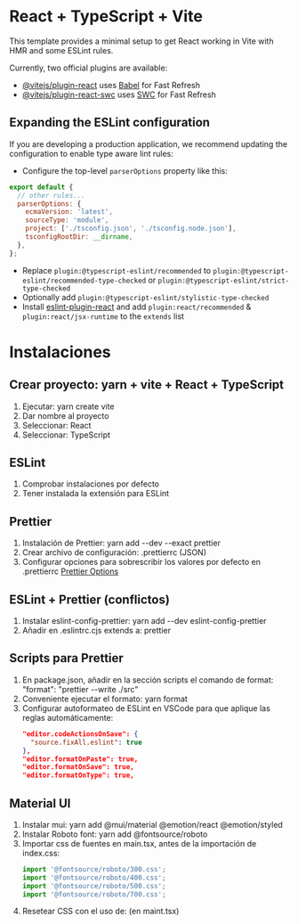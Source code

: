 # React + TypeScript + Vite

This template provides a minimal setup to get React working in Vite with HMR and some ESLint rules.

Currently, two official plugins are available:

- [@vitejs/plugin-react](https://github.com/vitejs/vite-plugin-react/blob/main/packages/plugin-react/README.md) uses [Babel](https://babeljs.io/) for Fast Refresh
- [@vitejs/plugin-react-swc](https://github.com/vitejs/vite-plugin-react-swc) uses [SWC](https://swc.rs/) for Fast Refresh

## Expanding the ESLint configuration

If you are developing a production application, we recommend updating the configuration to enable type aware lint rules:

- Configure the top-level `parserOptions` property like this:

```js
export default {
  // other rules...
  parserOptions: {
    ecmaVersion: 'latest',
    sourceType: 'module',
    project: ['./tsconfig.json', './tsconfig.node.json'],
    tsconfigRootDir: __dirname,
  },
};
```

- Replace `plugin:@typescript-eslint/recommended` to `plugin:@typescript-eslint/recommended-type-checked` or `plugin:@typescript-eslint/strict-type-checked`
- Optionally add `plugin:@typescript-eslint/stylistic-type-checked`
- Install [eslint-plugin-react](https://github.com/jsx-eslint/eslint-plugin-react) and add `plugin:react/recommended` & `plugin:react/jsx-runtime` to the `extends` list

# Instalaciones

## Crear proyecto: yarn + vite + React + TypeScript

1. Ejecutar: yarn create vite
2. Dar nombre al proyecto
3. Seleccionar: React
4. Seleccionar: TypeScript

## ESLint

1. Comprobar instalaciones por defecto
2. Tener instalada la extensión para ESLint

## Prettier

1. Instalación de Prettier: yarn add --dev --exact prettier
2. Crear archivo de configuración: .prettierrc (JSON)
3. Configurar opciones para sobrescribir los valores por defecto en .prettierrc [Prettier Options](https://prettier.io/docs/en/options)

## ESLint + Prettier (conflictos)

1. Instalar eslint-config-prettier: yarn add --dev eslint-config-prettier
2. Añadir en .eslintrc.cjs extends a: prettier

## Scripts para Prettier

1. En package.json, añadir en la sección scripts el comando de format: "format": "prettier --write ./src"
2. Conveniente ejecutar el formato: yarn format
3. Configurar autoformateo de ESLint en VSCode para que aplique las reglas automáticamente:
   ```json
   "editor.codeActionsOnSave": {
     "source.fixAll.eslint": true
   },
   "editor.formatOnPaste": true,
   "editor.formatOnSave": true,
   "editor.formatOnType": true,
   ```

## Material UI

1. Instalar mui: yarn add @mui/material @emotion/react @emotion/styled
2. Instalar Roboto font: yarn add @fontsource/roboto
3. Importar css de fuentes en main.tsx, antes de la importación de index.css:
   ```ts
   import '@fontsource/roboto/300.css';
   import '@fontsource/roboto/400.css';
   import '@fontsource/roboto/500.css';
   import '@fontsource/roboto/700.css';
   ```
4. Resetear CSS con el uso de: <CssBaseline /> (en maint.tsx)
